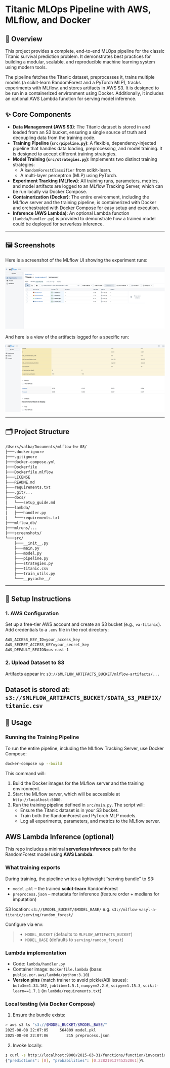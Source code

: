 # Titanic MLOps Pipeline with AWS, MLflow, and Docker

## 🧭 Overview

This project provides a complete, end-to-end MLOps pipeline for the classic Titanic survival prediction problem. It demonstrates best practices for building a modular, scalable, and reproducible machine learning system using modern tools.

The pipeline fetches the Titanic dataset, preprocesses it, trains multiple models (a scikit-learn RandomForest and a PyTorch MLP), tracks experiments with MLflow, and stores artifacts in AWS S3. It is designed to be run in a containerized environment using Docker. Additionally, it includes an optional AWS Lambda function for serving model inference.

## ✨ Core Components

*   **Data Management (AWS S3)**: The Titanic dataset is stored in and loaded from an S3 bucket, ensuring a single source of truth and decoupling data from the training code.
*   **Training Pipeline (`src/pipeline.py`)**: A flexible, dependency-injected pipeline that handles data loading, preprocessing, and model training. It is designed to accept different training strategies.
*   **Model Training (`src/strategies.py`)**: Implements two distinct training strategies:
    *   A `RandomForestClassifier` from scikit-learn.
    *   A multi-layer perceptron (MLP) using PyTorch.
*   **Experiment Tracking (MLflow)**: All training runs, parameters, metrics, and model artifacts are logged to an MLflow Tracking Server, which can be run locally via Docker Compose.
*   **Containerization (Docker)**: The entire environment, including the MLflow server and the training pipeline, is containerized with Docker and orchestrated with Docker Compose for easy setup and execution.
*   **Inference (AWS Lambda)**: An optional Lambda function (`lambda/handler.py`) is provided to demonstrate how a trained model could be deployed for serverless inference.

---

## 🖼️ Screenshots

Here is a screenshot of the MLflow UI showing the experiment runs:

![MLflow Experiments](screenshots/Screenshot%202025-08-08%20at%2019.49.00.png)

And here is a view of the artifacts logged for a specific run:

![MLflow Artifacts](screenshots/Screenshot%202025-08-08%20at%2019.49.36.png)

---

## 🗂️ Project Structure

```
/Users/valba/Documents/mlflow-hw-08/
├───.dockerignore
├───.gitignore
├───docker-compose.yml
├───Dockerfile
├───Dockerfile.mlflow
├───LICENSE
├───README.md
├───requirements.txt
├───.git/...
├───docs/
│   └───setup_guide.md
├───lambda/
│   ├───handler.py
│   └───requirements.txt
├───mlflow_db/
├───mlruns/...
├───screenshots/
└───src/
    ├───__init__.py
    ├───main.py
    ├───model.py
    ├───pipeline.py
    ├───strategies.py
    ├───titanic.csv
    ├───train_utils.py
    └───__pycache__/
```

---

## 🔧 Setup Instructions

### 1. AWS Configuration

Set up a free-tier AWS account and create an S3 bucket (e.g., `va-titanic`).
Add credentials to a `.env` file in the root directory:

```env
AWS_ACCESS_KEY_ID=your_access_key
AWS_SECRET_ACCESS_KEY=your_secret_key
AWS_DEFAULT_REGION=us-east-1
```

### 2. Upload Dataset to S3

Artifacts appear in:
`s3://$MLFLOW_ARTIFACTS_BUCKET/mlflow-artifacts/...`

Dataset is stored at:
`s3://$MLFLOW_ARTIFACTS_BUCKET/$DATA_S3_PREFIX/titanic.csv`
---

## 🚀 Usage

### Running the Training Pipeline

To run the entire pipeline, including the MLflow Tracking Server, use Docker Compose:

```bash
docker-compose up --build
```

This command will:
1.  Build the Docker images for the MLflow server and the training environment.
2.  Start the MLflow server, which will be accessible at `http://localhost:5000`.
3.  Run the training pipeline defined in `src/main.py`. The script will:
    *   Ensure the Titanic dataset is in your S3 bucket.
    *   Train both the RandomForest and PyTorch MLP models.
    *   Log all experiments, parameters, and metrics to the MLflow server.


## AWS Lambda Inference (optional)

This repo includes a minimal **serverless inference** path for the RandomForest model using **AWS Lambda**.

### What training exports
During training, the pipeline writes a lightweight “serving bundle” to S3:
- `model.pkl` – the trained **scikit-learn** RandomForest
- `preprocess.json` – metadata for inference (feature order + medians for imputation)

S3 location:
`s3://$MODEL_BUCKET/$MODEL_BASE/`
e.g. `s3://mlflow-vasyl-a-titanic/serving/random_forest/`

 Configure via env:
> - `MODEL_BUCKET` (defaults to `MLFLOW_ARTIFACTS_BUCKET`)
> - `MODEL_BASE` (defaults to `serving/random_forest`)

### Lambda implementation
- Code: `lambda/handler.py`
- Container image: `Dockerfile.lambda` (base: `public.ecr.aws/lambda/python:3.10`)
- **Version pins** (match trainer to avoid pickle/ABI issues):  
  `boto3==1.34.162`, `joblib==1.5.1`, `numpy==2.2.6`, `scipy==1.15.3`, `scikit-learn==1.7.1` (in `lambda/requirements.txt`)

### Local testing (via Docker Compose)
1) Ensure the bundle exists:
```bash
> aws s3 ls "s3://$MODEL_BUCKET/$MODEL_BASE/"
2025-08-08 22:07:05     564809 model.pkl
2025-08-08 22:07:06        215 preprocess.json
```
2) Invoke locally:
```bash
❯ curl -s http://localhost:9000/2015-03-31/functions/function/invocations -d '{"instances":[{"Pclass":3,"Age":22,"Siblings/Spouses Aboard":1,"Parents/Children Aboard":0,"Fare":7.25}]}' 
{"predictions": [0], "probabilities": [0.22821913745252861]}%
```